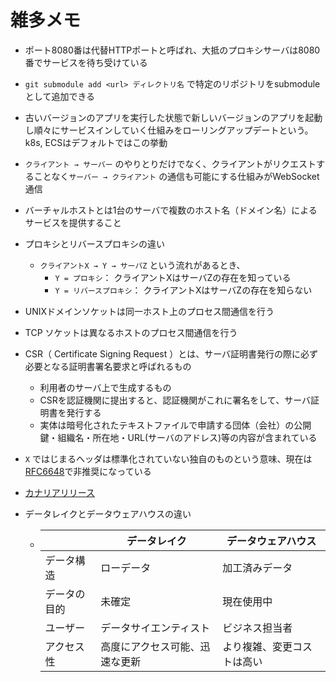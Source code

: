 # 雑多メモ

- ポート8080番は代替HTTPポートと呼ばれ、大抵のプロキシサーバは8080番でサービスを待ち受けている

- `git submodule add <url> ディレクトリ名` で特定のリポジトリをsubmoduleとして追加できる

- 古いバージョンのアプリを実行した状態で新しいバージョンのアプリを起動し順々にサービスインしていく仕組みをローリングアップデートという。k8s, ECSはデフォルトではこの挙動

- `クライアント → サーバー` のやりとりだけでなく、クライアントがリクエストすることなく`サーバー → クライアント` の通信も可能にする仕組みがWebSocket通信

- バーチャルホストとは1台のサーバで複数のホスト名（ドメイン名）によるサービスを提供すること

- プロキシとリバースプロキシの違い
  -  `クライアントX → Y → サーバZ`  という流れがあるとき、
     - `Y = プロキシ`： クライアントXはサーバZの存在を知っている
     - `Y = リバースプロキシ`： クライアントXはサーバZの存在を知らない

- UNIXドメインソケットは同一ホスト上のプロセス間通信を行う

- TCP ソケットは異なるホストのプロセス間通信を行う

- CSR（ Certificate Signing Request ）とは、サーバ証明書発行の際に必ず必要となる証明書署名要求と呼ばれるもの
  - 利用者のサーバ上で生成するもの
  - CSRを認証機関に提出すると、認証機関がこれに署名をして、サーバ証明書を発行する
  - 実体は暗号化されたテキストファイルで申請する団体（会社）の公開鍵・組織名・所在地・URL(サーバのアドレス)等の内容が含まれている

- `X` ではじまるヘッダは標準化されていない独自のものという意味、現在は[RFC6648](https://datatracker.ietf.org/doc/html/rfc6648)で非推奨になっている

- [カナリアリリース](https://xtech.nikkei.com/atcl/nxt/keyword/18/00002/081900087/)

- データレイクとデータウェアハウスの違い
  - |              | データレイク                   | データウェアハウス         | 
    | ------------ | ------------------------------ | -------------------------- | 
    | データ構造   | ローデータ                     | 加工済みデータ             | 
    | データの目的 | 未確定                         | 現在使用中                 | 
    | ユーザー     | データサイエンティスト         | ビジネス担当者             | 
    | アクセス性   | 高度にアクセス可能、迅速な更新 | より複雑、変更コストは高い | 
